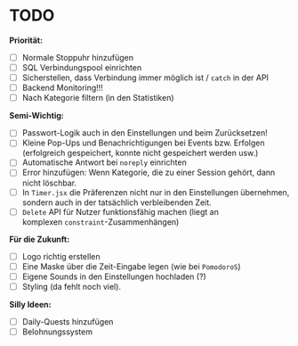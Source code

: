 # TODO

**Priorität:** 
- [ ] Normale Stoppuhr hinzufügen
- [ ] SQL Verbindungspool einrichten
- [ ] Sicherstellen, dass Verbindung immer möglich ist / `catch` in der API
- [ ] Backend Monitoring!!!
- [ ] Nach Kategorie filtern (in den Statistiken)  

**Semi-Wichtig:**
- [ ] Passwort-Logik auch in den Einstellungen und beim Zurücksetzen!
- [ ] Kleine Pop-Ups und Benachrichtigungen bei Events bzw. Erfolgen (erfolgreich gespeichert, konnte nicht gespeichert werden usw.)
- [ ] Automatische Antwort bei `noreply` einrichten
- [ ] Error hinzufügen: Wenn Kategorie, die zu einer Session gehört, dann nicht löschbar.
- [ ] In `Timer.jsx` die Präferenzen nicht nur in den Einstellungen übernehmen, sondern auch in der tatsächlich verbleibenden Zeit.
- [ ] `Delete` API für Nutzer funktionsfähig machen (liegt an komplexen `constraint`-Zusammenhängen)  

**Für die Zukunft:** 
- [ ] Logo richtig erstellen
- [ ] Eine Maske über die Zeit-Eingabe legen (wie bei `PomodoroS`)
- [ ] Eigene Sounds in den Einstellungen hochladen (?)
- [ ] Styling (da fehlt noch viel).

**Silly Ideen:** 
- [ ] Daily-Quests hinzufügen
- [ ] Belohnungssystem